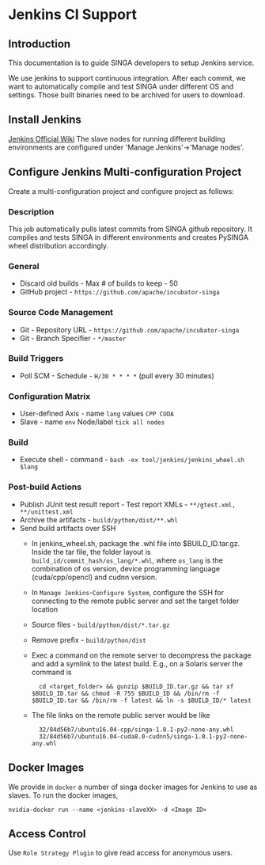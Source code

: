 # Jenkins CI Support

## Introduction
This documentation is to guide SINGA developers to setup Jenkins service.

We use jenkins to support continuous integration.
After each commit, we want to automatically compile and test SINGA
under different OS and settings.
Those built binaries need to be archived for users to download.

## Install Jenkins
[Jenkins Official Wiki](https://wiki.jenkins-ci.org/display/JENKINS/Installing+Jenkins)
The slave nodes for running different building environments are configured under 'Manage Jenkins'->'Manage nodes'.

## Configure Jenkins Multi-configuration Project
Create a multi-configuration project and configure project as follows:

### Description
  This job automatically pulls latest commits from SINGA github repository.
  It compiles and tests SINGA in different environments and creates PySINGA wheel distribution accordingly.

### General
  * Discard old builds - Max # of builds to keep - 50
  * GitHub project - ``https://github.com/apache/incubator-singa``

### Source Code Management
  * Git - Repository URL - ``https://github.com/apache/incubator-singa``
  * Git - Branch Specifier - ``*/master``

### Build Triggers
  * Poll SCM - Schedule - ``H/30 * * * *`` (pull every 30 minutes)

### Configuration Matrix
  * User-defined Axis - name ``lang`` values ``CPP CUDA``
  * Slave - name ``env`` Node/label ``tick all nodes``

### Build
  * Execute shell - command - ``bash -ex tool/jenkins/jenkins_wheel.sh $lang``

### Post-build Actions
  * Publish JUnit test result report - Test report XMLs - ``**/gtest.xml, **/unittest.xml``
  * Archive the artifacts - ``build/python/dist/**.whl``
  * Send build artifacts over SSH
    * In jenkins_wheel.sh, package the .whl file into $BUILD_ID.tar.gz. Inside the tar file,
      the folder layout is `build_id/commit_hash/os_lang/*.whl`, where `os_lang` is the combination of os version, device programming language (cuda/cpp/opencl) and cudnn version.
    * In `Manage Jenkins`-`Configure System`, configure the SSH for connecting to the remote public server and set the target folder location
    * Source files - `build/python/dist/*.tar.gz`
    * Remove prefix - `build/python/dist`
    * Exec a command on the remote server to decompress the package and add a symlink to the latest build. E.g., on a Solaris server the command is

            cd <target_folder> && gunzip $BUILD_ID.tar.gz && tar xf $BUILD_ID.tar && chmod -R 755 $BUILD_ID && /bin/rm -f $BUILD_ID.tar && /bin/rm -f latest && ln -s $BUILD_ID/* latest

    * The file links on the remote public server would be like

            32/84d56b7/ubuntu16.04-cpp/singa-1.0.1-py2-none-any.whl
            32/84d56b7/ubuntu16.04-cuda8.0-cudnn5/singa-1.0.1-py2-none-any.whl


## Docker Images
We provide in `docker` a number of singa docker images for Jenkins to use as slaves.
To run the docker images,

    nvidia-docker run --name <jenkins-slaveXX> -d <Image ID>

## Access Control
Use `Role Strategy Plugin` to give read access for anonymous users.
